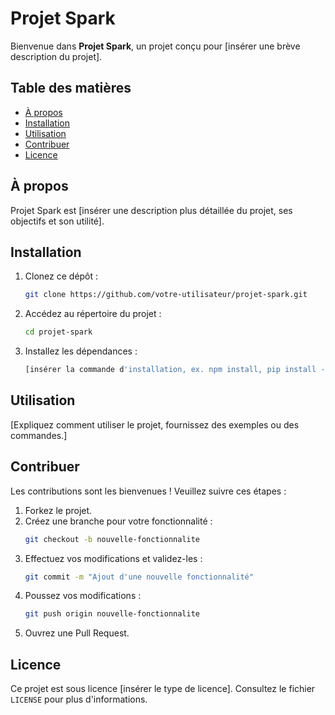 # Projet Spark

Bienvenue dans **Projet Spark**, un projet conçu pour [insérer une brève description du projet].

## Table des matières

- [À propos](#à-propos)
- [Installation](#installation)
- [Utilisation](#utilisation)
- [Contribuer](#contribuer)
- [Licence](#licence)

## À propos

Projet Spark est [insérer une description plus détaillée du projet, ses objectifs et son utilité].

## Installation

1. Clonez ce dépôt :
    ```bash
    git clone https://github.com/votre-utilisateur/projet-spark.git
    ```
2. Accédez au répertoire du projet :
    ```bash
    cd projet-spark
    ```
3. Installez les dépendances :
    ```bash
    [insérer la commande d'installation, ex. npm install, pip install -r requirements.txt]
    ```

## Utilisation

[Expliquez comment utiliser le projet, fournissez des exemples ou des commandes.]

## Contribuer

Les contributions sont les bienvenues ! Veuillez suivre ces étapes :

1. Forkez le projet.
2. Créez une branche pour votre fonctionnalité :
    ```bash
    git checkout -b nouvelle-fonctionnalite
    ```
3. Effectuez vos modifications et validez-les :
    ```bash
    git commit -m "Ajout d'une nouvelle fonctionnalité"
    ```
4. Poussez vos modifications :
    ```bash
    git push origin nouvelle-fonctionnalite
    ```
5. Ouvrez une Pull Request.

## Licence

Ce projet est sous licence [insérer le type de licence]. Consultez le fichier `LICENSE` pour plus d'informations.